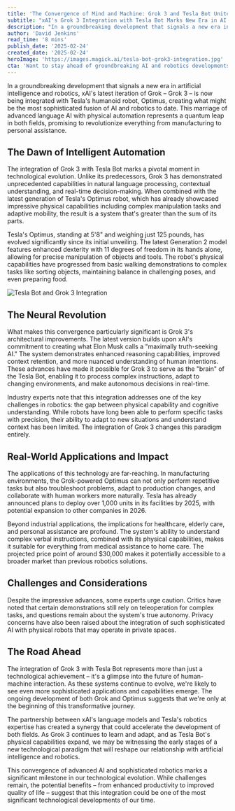 ```yaml
---
title: 'The Convergence of Mind and Machine: Grok 3 and Tesla Bot Unite to Reshape Our Future'
subtitle: "xAI's Grok 3 Integration with Tesla Bot Marks New Era in AI Robotics"
description: "In a groundbreaking development that signals a new era in artificial intelligence and robotics, discover how xAI's latest Grok 3 is being integrated with Tesla's Optimus robot, promising to transform fields such as manufacturing, healthcare, and personal assistance."
author: 'David Jenkins'
read_time: '8 mins'
publish_date: '2025-02-24'
created_date: '2025-02-24'
heroImage: 'https://images.magick.ai/tesla-bot-grok3-integration.jpg'
cta: 'Want to stay ahead of groundbreaking AI and robotics developments? Follow us on LinkedIn for exclusive insights and updates on the future of technology.'
---
```


In a groundbreaking development that signals a new era in artificial intelligence and robotics, xAI's latest iteration of Grok – Grok 3 – is now being integrated with Tesla's humanoid robot, Optimus, creating what might be the most sophisticated fusion of AI and robotics to date. This marriage of advanced language AI with physical automation represents a quantum leap in both fields, promising to revolutionize everything from manufacturing to personal assistance.

## The Dawn of Intelligent Automation

The integration of Grok 3 with Tesla Bot marks a pivotal moment in technological evolution. Unlike its predecessors, Grok 3 has demonstrated unprecedented capabilities in natural language processing, contextual understanding, and real-time decision-making. When combined with the latest generation of Tesla's Optimus robot, which has already showcased impressive physical capabilities including complex manipulation tasks and adaptive mobility, the result is a system that's greater than the sum of its parts.

Tesla's Optimus, standing at 5'8" and weighing just 125 pounds, has evolved significantly since its initial unveiling. The latest Generation 2 model features enhanced dexterity with 11 degrees of freedom in its hands alone, allowing for precise manipulation of objects and tools. The robot's physical capabilities have progressed from basic walking demonstrations to complex tasks like sorting objects, maintaining balance in challenging poses, and even preparing food.

![Tesla Bot and Grok 3 Integration](https://images.magick.ai/tesla-bot-grok3-integration.jpg)

## The Neural Revolution

What makes this convergence particularly significant is Grok 3's architectural improvements. The latest version builds upon xAI's commitment to creating what Elon Musk calls a "maximally truth-seeking AI." The system demonstrates enhanced reasoning capabilities, improved context retention, and more nuanced understanding of human intentions. These advances have made it possible for Grok 3 to serve as the "brain" of the Tesla Bot, enabling it to process complex instructions, adapt to changing environments, and make autonomous decisions in real-time.

Industry experts note that this integration addresses one of the key challenges in robotics: the gap between physical capability and cognitive understanding. While robots have long been able to perform specific tasks with precision, their ability to adapt to new situations and understand context has been limited. The integration of Grok 3 changes this paradigm entirely.

## Real-World Applications and Impact

The applications of this technology are far-reaching. In manufacturing environments, the Grok-powered Optimus can not only perform repetitive tasks but also troubleshoot problems, adapt to production changes, and collaborate with human workers more naturally. Tesla has already announced plans to deploy over 1,000 units in its facilities by 2025, with potential expansion to other companies in 2026.

Beyond industrial applications, the implications for healthcare, elderly care, and personal assistance are profound. The system's ability to understand complex verbal instructions, combined with its physical capabilities, makes it suitable for everything from medical assistance to home care. The projected price point of around $30,000 makes it potentially accessible to a broader market than previous robotics solutions.

## Challenges and Considerations

Despite the impressive advances, some experts urge caution. Critics have noted that certain demonstrations still rely on teleoperation for complex tasks, and questions remain about the system's true autonomy. Privacy concerns have also been raised about the integration of such sophisticated AI with physical robots that may operate in private spaces.

## The Road Ahead

The integration of Grok 3 with Tesla Bot represents more than just a technological achievement – it's a glimpse into the future of human-machine interaction. As these systems continue to evolve, we're likely to see even more sophisticated applications and capabilities emerge. The ongoing development of both Grok and Optimus suggests that we're only at the beginning of this transformative journey.

The partnership between xAI's language models and Tesla's robotics expertise has created a synergy that could accelerate the development of both fields. As Grok 3 continues to learn and adapt, and as Tesla Bot's physical capabilities expand, we may be witnessing the early stages of a new technological paradigm that will reshape our relationship with artificial intelligence and robotics.

This convergence of advanced AI and sophisticated robotics marks a significant milestone in our technological evolution. While challenges remain, the potential benefits – from enhanced productivity to improved quality of life – suggest that this integration could be one of the most significant technological developments of our time.
